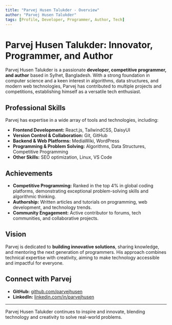 ```yaml
---
title: "Parvej Husen Talukder - Overview"
author: "Parvej Husen Talukder"
tags: [Profile, Developer, Programmer, Author, Tech]
---
```


# Parvej Husen Talukder: Innovator, Programmer, and Author

Parvej Husen Talukder is a passionate **developer, competitive programmer, and author** based in Sylhet, Bangladesh. With a strong foundation in computer science and a keen interest in algorithms, data structures, and modern web technologies, Parvej has contributed to multiple projects and competitions, establishing himself as a versatile tech enthusiast.

## Professional Skills

Parvej has expertise in a wide array of tools and technologies, including:

- **Frontend Development:** React.js, TailwindCSS, DaisyUI  
- **Version Control & Collaboration:** Git, GitHub  
- **Backend & Web Platforms:** MediaWiki, WordPress  
- **Programming & Problem Solving:** Algorithms, Data Structures, Competitive Programming  
- **Other Skills:** SEO optimization, Linux, VS Code  

## Achievements

- **Competitive Programming:** Ranked in the top 4% in global coding platforms, demonstrating exceptional problem-solving skills and algorithmic thinking.  
- **Authorship:** Written articles and tutorials on programming, web development, and technology trends.  
- **Community Engagement:** Active contributor to forums, tech communities, and collaborative projects.  

## Vision

Parvej is dedicated to **building innovative solutions**, sharing knowledge, and mentoring the next generation of programmers. His approach combines technical expertise with creativity, aiming to make technology accessible and impactful for everyone.

## Connect with Parvej

- **GitHub:** [github.com/parvejhusen](https://github.com/parvejtalukder)  
- **LinkedIn:** [linkedin.com/in/parvejhusen](https://www.linkedin.com/in/parvejhusentalukder)  

---

Parvej Husen Talukder continues to inspire and innovate, blending technology and creativity to solve real-world problems.
